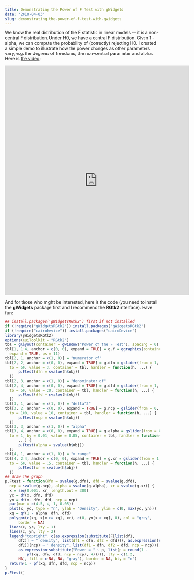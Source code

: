 ```yaml
---
title: Demonstrating the Power of F Test with gWidgets
date: '2010-04-03'
slug: demonstrating-the-power-of-f-test-with-gwidgets
---
```


We know the real distribution of the F statistic in linear models -- it is a non-central F distribution. Under H0, we have a central F distribution. Given 1 - alpha, we can compute the probability of (correctly) rejecting H0. I created a simple demo to illustrate how the power changes as other parameters vary, e.g. the degrees of freedoms, the non-central parameter and alpha. Here is [the video](http://vimeo.com/10647395):

<iframe src="http://player.vimeo.com/video/10647395" width="600" height="749" frameborder="0" webkitAllowFullScreen mozallowfullscreen allowFullScreen></iframe>

And for those who might be interested, here is the code (you need to install the **gWidgets** package first and I recommend the **RGtk2** interface). Have fun:

```r 
## install.packages('gWidgetsRGtk2') first if not installed
if (!require("gWidgetsRGtk2")) install.packages("gWidgetsRGtk2")
if (!require("cairoDevice")) install.packages("cairoDevice")
library(gWidgetsRGtk2)
options(guiToolkit = "RGtk2")
tbl = glayout(container = gwindow("Power of the F Test"), spacing = 0)
tbl[1, 1:4, anchor = c(0, 0), expand = TRUE] = g.f = ggraphics(container = tbl,
  expand = TRUE, ps = 11)
tbl[2, 1, anchor = c(1, 0)] = "numerator df"
tbl[2, 2, anchor = c(0, 0), expand = TRUE] = g.dfn = gslider(from = 1,
  to = 50, value = 3, container = tbl, handler = function(h, ...) {
      p.Ftest(dfn = svalue(h$obj))
  })
tbl[2, 3, anchor = c(1, 0)] = "denominator df"
tbl[2, 4, anchor = c(0, 0), expand = TRUE] = g.dfd = gslider(from = 1,
  to = 50, value = 20, container = tbl, handler = function(h, ...) {
      p.Ftest(dfd = svalue(h$obj))
  })
tbl[3, 1, anchor = c(1, 0)] = "delta^2"
tbl[3, 2, anchor = c(0, 0), expand = TRUE] = g.ncp = gslider(from = 0,
  to = 100, value = 10, container = tbl, handler = function(h, ...) {
      p.Ftest(ncp = svalue(h$obj))
  })
tbl[3, 3, anchor = c(1, 0)] = "alpha"
tbl[3, 4, anchor = c(0, 0), expand = TRUE] = g.alpha = gslider(from = 0,
  to = 1, by = 0.01, value = 0.05, container = tbl, handler = function(h,
      ...) {
      p.Ftest(alpha = svalue(h$obj))
  })
tbl[4, 1, anchor = c(1, 0)] = "x range"
tbl[4, 2:4, anchor = c(0, 0), expand = TRUE] = g.xr = gslider(from = 1,
  to = 50, value = 15, container = tbl, handler = function(h, ...) {
      p.Ftest(xr = svalue(h$obj))
  })
## draw the graph
p.Ftest = function(dfn = svalue(g.dfn), dfd = svalue(g.dfd),
  ncp = svalue(g.ncp), alpha = svalue(g.alpha), xr = svalue(g.xr)) {
  x = seq(0.001, xr, length.out = 300)
  yc = df(x, dfn, dfd)
  yn = df(x, dfn, dfd, ncp = ncp)
  par(mar = c(4.5, 4, 1, 0.05))
  plot(x, yc, type = "n", ylab = "Density", ylim = c(0, max(yc, yn)))
  xq = qf(1 - alpha, dfn, dfd)
  polygon(c(xq, x[x >= xq], xr), c(0, yn[x > xq], 0), col = "gray",
      border = NA)
  lines(x, yc, lty = 1)
  lines(x, yn, lty = 2)
  legend("topright", c(as.expression(substitute(F[list(df1,
      df2)] ~ " density", list(df1 = dfn, df2 = dfd))), as.expression(substitute(F[list(df1,
      df2)](ncp) ~ " density", list(df1 = dfn, df2 = dfd, ncp = ncp))),
      as.expression(substitute("Power = " ~ p, list(p = round(1 -
          pf(xq, dfn, dfd, ncp = ncp), 4))))), lty = c(1:2,
      NA), fill = c(NA, NA, "gray"), border = NA, bty = "n")
  return(1 - pf(xq, dfn, dfd, ncp = ncp))
}
p.Ftest()
```
